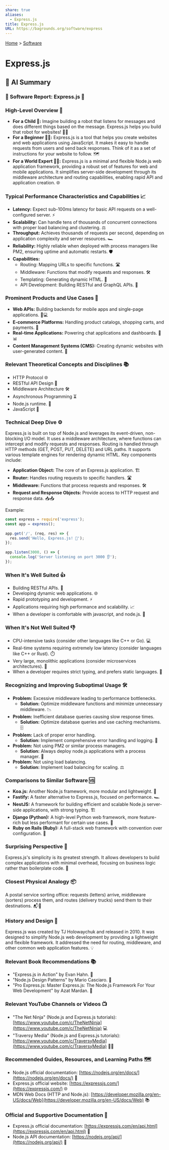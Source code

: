 ```yaml
---
share: true
aliases:
  - Express.js
title: Express.js
URL: https://bagrounds.org/software/express
---
```

[Home](../index.md) > [Software](./index.md)  
# Express.js  
  
## 🤖 AI Summary  
### 💾 Software Report: Express.js 🚀  
  
### High-Level Overview 🧠  
  
* **For a Child 🧒:** Imagine building a robot that listens for messages and does different things based on the message. Express.js helps you build that robot for websites! 🤖💬  
* **For a Beginner 🧑‍💻:** Express.js is a tool that helps you create websites and web applications using JavaScript. It makes it easy to handle requests from users and send back responses. Think of it as a set of instructions for your website to follow. 🗺️  
* **For a World Expert 🧑‍🏫:** Express.js is a minimal and flexible Node.js web application framework, providing a robust set of features for web and mobile applications. It simplifies server-side development through its middleware architecture and routing capabilities, enabling rapid API and application creation. 🌐  
  
### Typical Performance Characteristics and Capabilities 📈  
  
* **Latency:** Expect sub-100ms latency for basic API requests on a well-configured server. ⚡  
* **Scalability:** Can handle tens of thousands of concurrent connections with proper load balancing and clustering. ⚖️  
* **Throughput:** Achieves thousands of requests per second, depending on application complexity and server resources. 🏎️  
* **Reliability:** Highly reliable when deployed with process managers like PM2, ensuring uptime and automatic restarts. 🛡️  
* **Capabilities:**  
    * Routing: Mapping URLs to specific functions. 🛣️  
    * Middleware: Functions that modify requests and responses. 🛠️  
    * Templating: Generating dynamic HTML. 📜  
    * API Development: Building RESTful and GraphQL APIs. 📡  
  
### Prominent Products and Use Cases 💼  
  
* **Web APIs:** Building backends for mobile apps and single-page applications. 📱💻  
* **E-commerce Platforms:** Handling product catalogs, shopping carts, and payments. 🛒  
* **Real-time Applications:** Powering chat applications and dashboards. 💬📊  
* **Content Management Systems (CMS):** Creating dynamic websites with user-generated content. 📝  
  
### Relevant Theoretical Concepts and Disciplines 📚  
  
* HTTP Protocol 🌐  
* RESTful API Design 📡  
* Middleware Architecture 🛠️  
* Asynchronous Programming ⏳  
* Node.js runtime. 🌳  
* JavaScript 📜  
  
### Technical Deep Dive ⚙️  
  
Express.js is built on top of Node.js and leverages its event-driven, non-blocking I/O model. It uses a middleware architecture, where functions can intercept and modify requests and responses. Routing is handled through HTTP methods (GET, POST, PUT, DELETE) and URL paths. It supports various template engines for rendering dynamic HTML. Key components include:  
  
* **Application Object:** The core of an Express.js application. 🏗️  
* **Router:** Handles routing requests to specific handlers. 🛣️  
* **Middleware:** Functions that process requests and responses. 🛠️  
* **Request and Response Objects:** Provide access to HTTP request and response data. 📥📤  
  
Example:  
  
```javascript  
const express = require('express');  
const app = express();  
  
app.get('/', (req, res) => {  
  res.send('Hello, Express.js! 👋');  
});  
  
app.listen(3000, () => {  
  console.log('Server listening on port 3000 👂');  
});  
```  
  
### When It's Well Suited 👍  
  
* Building RESTful APIs. 📡  
* Developing dynamic web applications. 🌐  
* Rapid prototyping and development. ⚡  
* Applications requiring high performance and scalability. 📈  
* When a developer is comfortable with javascript, and node.js. 🌳  
  
### When It's Not Well Suited 👎  
  
* CPU-intensive tasks (consider other languages like C++ or Go). 💻  
* Real-time systems requiring extremely low latency (consider languages like C++ or Rust). ⏱️  
* Very large, monolithic applications (consider microservices architectures). 🧩  
* When a developer requires strict typing, and prefers static languages. 📝  
  
### Recognizing and Improving Suboptimal Usage 🛠️  
  
* **Problem:** Excessive middleware leading to performance bottlenecks.  
    * **Solution:** Optimize middleware functions and minimize unnecessary middleware. 📉  
* **Problem:** Inefficient database queries causing slow response times.  
    * **Solution:** Optimize database queries and use caching mechanisms. 🗄️  
* **Problem:** Lack of proper error handling.  
    * **Solution:** Implement comprehensive error handling and logging. 🚨  
* **Problem:** Not using PM2 or similar process managers.  
    * **Solution:** Always deploy node.js applications with a process manager. 🔄  
* **Problem:** Not using load balancing.  
    * **Solution:** Implement load balancing for scaling. ⚖️  
  
### Comparisons to Similar Software 🆚  
  
* **Koa.js:** Another Node.js framework, more modular and lightweight. 🍃  
* **Fastify:** A faster alternative to Express.js, focused on performance. 🏎️  
* **NestJS:** A framework for building efficient and scalable Node.js server-side applications, with strong typing. 🏗️  
* **Django (Python):** A high-level Python web framework, more feature-rich but less performant for certain use cases. 🐍  
* **Ruby on Rails (Ruby):** A full-stack web framework with convention over configuration. 💎  
  
### Surprising Perspective 🤔  
  
Express.js's simplicity is its greatest strength. It allows developers to build complex applications with minimal overhead, focusing on business logic rather than boilerplate code. 🧠  
  
### Closest Physical Analogy 📦  
  
A postal service sorting office: requests (letters) arrive, middleware (sorters) process them, and routes (delivery trucks) send them to their destinations. 📬🚚  
  
### History and Design 📜  
  
Express.js was created by TJ Holowaychuk and released in 2010. It was designed to simplify Node.js web development by providing a lightweight and flexible framework. It addressed the need for routing, middleware, and other common web application features. 💡  
  
### Relevant Book Recommendations 📚  
  
* "Express.js in Action" by Evan Hahn. 📖  
* "Node.js Design Patterns" by Mario Casciaro. 📘  
* "Pro Express.js: Master Express.js: The Node.js Framework For Your Web Development" by Azat Mardan. 📙  
  
### Relevant YouTube Channels or Videos 📺  
  
* "The Net Ninja" (Node.js and Express.js tutorials): [https://www.youtube.com/c/TheNetNinja](https://www.youtube.com/c/TheNetNinja) 💻  
* "Traversy Media" (Node.js and Express.js tutorials): [https://www.youtube.com/c/TraversyMedia](https://www.youtube.com/c/TraversyMedia) 👨‍💻  
  
### Recommended Guides, Resources, and Learning Paths 🗺️  
  
* Node.js official documentation: [https://nodejs.org/en/docs/](https://nodejs.org/en/docs/) 🌳  
* Express.js official website: [https://expressjs.com/](https://expressjs.com/) 🌐  
* MDN Web Docs (HTTP and Node.js): [https://developer.mozilla.org/en-US/docs/Web](https://developer.mozilla.org/en-US/docs/Web) 📚  
  
### Official and Supportive Documentation 📄  
  
* Express.js official documentation: [https://expressjs.com/en/api.html](https://expressjs.com/en/api.html) 📄  
* Node.js API documentation: [https://nodejs.org/api/](https://nodejs.org/api/) 🌳  
